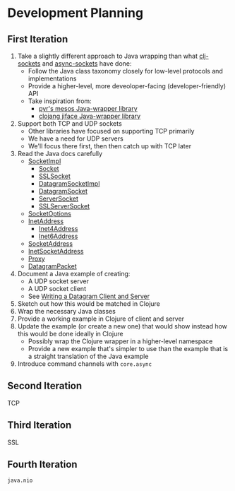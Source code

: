 # Development Planning

## First Iteration

1. Take a slightly different approach to Java wrapping than what
   [clj-sockets]() and [async-sockets]() have done:
   * Follow the Java class taxonomy closely for low-level protocols
      and implementations
   * Provide a higher-level, more deveoloper-facing (developer-friendly)
      API
   * Take inspiration from:
      * [pyr's mesos Java-wrapper library]()
      * [clojang jiface Java-wrapper library]()
1. Support both TCP and UDP sockets
   * Other libraries have focused on supporting TCP primarily
   * We have a need for UDP servers
   * We'll focus there first, then then catch up with TCP later
1. Read the Java docs carefully
   * [SocketImpl](https://docs.oracle.com/javase/8/docs/api/java/net/SocketImpl.html)
     * [Socket](https://docs.oracle.com/javase/8/docs/api/java/net/Socket.html)
     * [SSLSocket](https://docs.oracle.com/javase/8/docs/api/javax/net/ssl/SSLSocket.html)
     * [DatagramSocketImpl](https://docs.oracle.com/javase/8/docs/api/java/net/DatagramSocketImpl.html)
     * [DatagramSocket](https://docs.oracle.com/javase/8/docs/api/java/net/DatagramSocket.html)
     * [ServerSocket](https://docs.oracle.com/javase/8/docs/api/java/net/ServerSocket.html)
     * [SSLServerSocket](https://docs.oracle.com/javase/8/docs/api/javax/net/ssl/SSLServerSocket.html)
   * [SocketOptions](https://docs.oracle.com/javase/8/docs/api/java/net/SocketOptions.html)
   * [InetAddress](https://docs.oracle.com/javase/8/docs/api/java/net/InetAddress.html)
     * [Inet4Address](https://docs.oracle.com/javase/8/docs/api/java/net/Inet4Address.html)
     * [Inet6Address](https://docs.oracle.com/javase/8/docs/api/java/net/Inet6Address.html)
   * [SocketAddress](https://docs.oracle.com/javase/8/docs/api/java/net/SocketAddress.html)
   * [InetSocketAddress](https://docs.oracle.com/javase/8/docs/api/java/net/InetSocketAddress.html)
   * [Proxy](https://docs.oracle.com/javase/8/docs/api/java/net/Proxy.html)
   * [DatagramPacket](https://docs.oracle.com/javase/8/docs/api/java/net/DatagramPacket.html)
1. Document a Java example of creating:
   * A UDP socket server
   * A UDP socket client
   * See [Writing a Datagram Client and Server](https://docs.oracle.com/javase/tutorial/networking/datagrams/clientServer.html)
1. Sketch out how this would be matched in Clojure
1. Wrap the necessary Java classes
1. Provide a working example in Clojure of client and server
1. Update the example (or create a new one) that would show instead how this
   would be done ideally in Clojure
   * Possibly wrap the Clojure wrapper in a higher-level namespace
   * Provide a new example that's simpler to use than the example that is a
     straight translation of the Java example
1. Introduce command channels with `core.async`

## Second Iteration

TCP

## Third Iteration

SSL

## Fourth Iteration

`java.nio`
